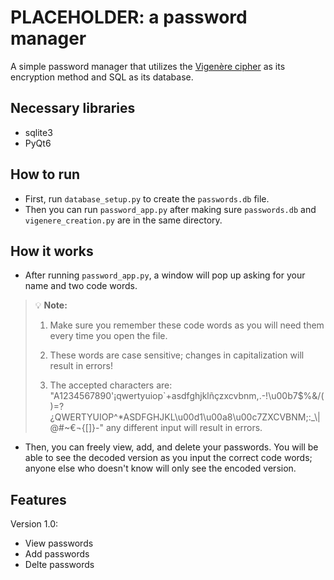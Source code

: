 # PLACEHOLDER: a password manager
A simple password manager that utilizes the [Vigenère cipher](https://en.wikipedia.org/wiki/Vigen%C3%A8re_cipher) as its encryption method and SQL as its database.

## Necessary libraries
- sqlite3
- PyQt6

## How to run
- First, run `database_setup.py` to create the `passwords.db` file.
- Then you can run `password_app.py` after making sure `passwords.db` and `vigenere_creation.py` are in the same directory.

## How it works

- After running `password_app.py`, a window will pop up asking for your name and two code words.
> 💡 **Note:**
> 1. Make sure you remember these code words as you will need them every time you open the file.
> 
> 2. These words are case sensitive; changes in capitalization will result in errors!
> 
> 3. The accepted characters are: "A1234567890'¡qwertyuiop`+asdfghjklñçzxcvbnm,.-!\u00b7$%&/()=?¿QWERTYUIOP^*ASDFGHJKL\u00d1\u00a8\u00c7ZXCVBNM;:_\\|@#~€¬{[]}-" any different input will result in errors.
- Then, you can freely view, add, and delete your passwords. You will be able to see the decoded version as you input the correct code words; anyone else who doesn't know will only see the encoded version.

## Features
Version 1.0:
- View passwords
- Add passwords
- Delte passwords
